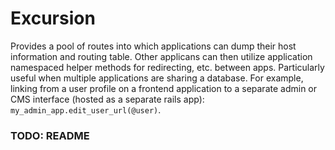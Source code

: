 # Excursion

Provides a pool of routes into which applications can dump their host information and routing table. Other applicans can then utilize application namespaced helper methods for redirecting, etc. between apps. Particularly useful when multiple applications are sharing a database. For example, linking from a user profile on a frontend application to a separate admin or CMS interface (hosted as a separate rails app): `my_admin_app.edit_user_url(@user)`.

### TODO: README
